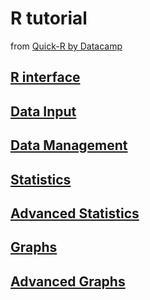 # R tutorial
from [Quick-R by Datacamp](https://www.statmethods.net/index.html)

## [R interface](https://github.com/nataliatyzhinova/glowing-octo-potato/blob/master/index.md)

## [Data Input](https://github.com/nataliatyzhinova/glowing-octo-potato/blob/master/index2.md)

## [Data Management](https://github.com/nataliatyzhinova/glowing-octo-potato/blob/master/index3.md)

## [Statistics](https://github.com/nataliatyzhinova/glowing-octo-potato/blob/master/index4.md)

## [Advanced Statistics](https://github.com/nataliatyzhinova/glowing-octo-potato/blob/master/index5.md)

## [Graphs](https://github.com/nataliatyzhinova/glowing-octo-potato/blob/master/index6.md)

## [Advanced Graphs](https://github.com/nataliatyzhinova/glowing-octo-potato/blob/master/index7.md)
